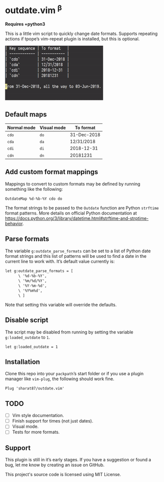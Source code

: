 # outdate.vim <sup>&beta;</sup>

**Requires +python3**

This is a little vim script to quickly change date formats. Supports repeating actions if tpope’s
vim-repeat plugin is installed, but this is optional.

![Demo GIF](demo.gif)

## Default maps

| Normal mode | Visual mode | To format   |
| ----------- | ----------- | ----------- |
| `cdo`       | `do`        | 31-Dec-2018 |
| `cda`       | `da`        | 12/31/2018  |
| `cdi`       | `di`        | 2018-12-31  |
| `cdn`       | `dn`        | 20181231    |

## Add custom format mappings

Mappings to convert to custom formats may be defined by running something like the following:

```vim
OutdateMap %d-%b-%Y cdo do
```

The format strings to be passed to the `Outdate` function are Python `strftime` format patterns. More
details on official Python documentation at
<https://docs.python.org/3/library/datetime.html#strftime-and-strptime-behavior>.

## Parse formats

The variable `g:outdate_parse_formats` can be set to a list of Python date format strings and this
list of patterns will be used to find a date in the current line to work with. It’s default value
currently is:

```vim
let g:outdate_parse_formats = [
      \ '%d-%b-%Y',
      \ '%m/%d/%Y',
      \ '%Y-%m-%d',
      \ '%Y%m%d',
      \ ]
```

Note that setting this variable will override the defaults.

## Disable script

The script may be disabled from running by setting the variable `g:loaded_outdate` to `1`.

```vim
let g:loaded_outdate = 1
```

## Installation

Clone this repo into your `packpath`’s start folder or if you use a plugin manager like `vim-plug`,
the following should work fine.

```vim
Plug 'sharat87/outdate.vim'
```

## TODO

- [ ] Vim style documentation.
- [ ] Finish support for times (not just dates).
- [ ] Visual mode.
- [ ] Tests for more formats.

## Support

This plugin is still in it’s early stages. If you have a suggestion or found a bug, let me know by
creating an issue on GitHub.

This project's source code is licensed using MIT License.
